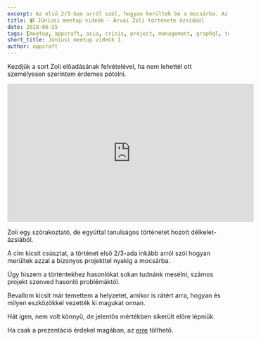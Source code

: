 ```yaml
---
excerpt: Az első 2/3-ban arról szól, hogyan kerültek be a mocsárba. Az utolsó harmadban viszont eszközöket ad a hasonlóan problémás helyzetek orvoslására.
title: 📹 Júniusi meetup videók - Árvai Zoli története ázsiából
date: 2018-06-25
tags: [meetup, appcraft, asia, crisis, project, management, graphql, test]
short_title: Júniusi meetup videók 1.
author: appcraft
---
```


Kezdjük a sort Zoli előadásának felvételével, ha nem lehettél ott személyesen szerintem érdemes pótolni.

<iframe width="560" height="315" src="https://www.youtube.com/embed/FcglsfBIs5M" frameborder="0" allow="autoplay; encrypted-media" allowfullscreen></iframe>

Zoli egy szórakoztató, de egyúttal tanulságos történetet hozott délkelet-ázsiából.

A cím kicsit csúsztat, a történet első 2/3-ada inkább arról szól hogyan merültek azzal a bizonyos projekttel nyakig a mocsárba.

Úgy hiszem a történtekhez hasonlókat sokan tudnánk mesélni, számos projekt szenved hasonló problémáktól.

Bevallom kicsit már temettem a helyzetet, amikor is rátért arra, hogyan és milyen eszközökkel vezették ki magukat onnan.

Hát igen, nem volt könnyű, de jelentős mértékben sikerült előre lépniük.

Ha csak a prezentáció érdekel magában, az [erre](http://bit.ly/acm-18june-ppt-02) tölthető.
